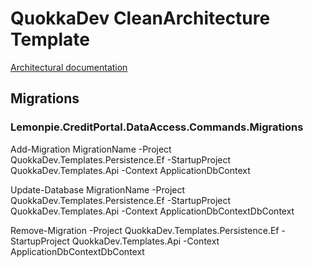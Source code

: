 # QuokkaDev CleanArchitecture Template
<!--#if (UseArc42Templates) -->
[Architectural documentation](docs/ARC42.md)
<!--#endif -->

## Migrations

### Lemonpie.CreditPortal.DataAccess.Commands.Migrations

Add-Migration MigrationName -Project QuokkaDev.Templates.Persistence.Ef -StartupProject QuokkaDev.Templates.Api -Context ApplicationDbContext

Update-Database MigrationName -Project QuokkaDev.Templates.Persistence.Ef -StartupProject QuokkaDev.Templates.Api -Context ApplicationDbContextDbContext

Remove-Migration -Project QuokkaDev.Templates.Persistence.Ef -StartupProject QuokkaDev.Templates.Api -Context ApplicationDbContextDbContext
